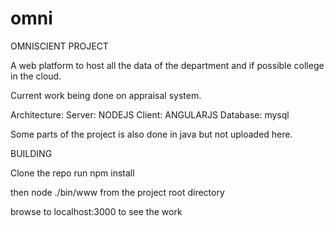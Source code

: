 # omni
OMNISCIENT PROJECT

A web platform to host all the data of the department and if possible college in the cloud.

Current work being done on appraisal system.

Architecture:
Server: NODEJS
Client: ANGULARJS
Database: mysql

Some parts of the project is also done in java but not uploaded here.

BUILDING

Clone the repo
run npm install

then node ./bin/www from the project root directory

browse to localhost:3000 to see the work
